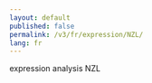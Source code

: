 ```yaml
---
layout: default
published: false
permalink: /v3/fr/expression/NZL/
lang: fr
---
```


expression analysis NZL
